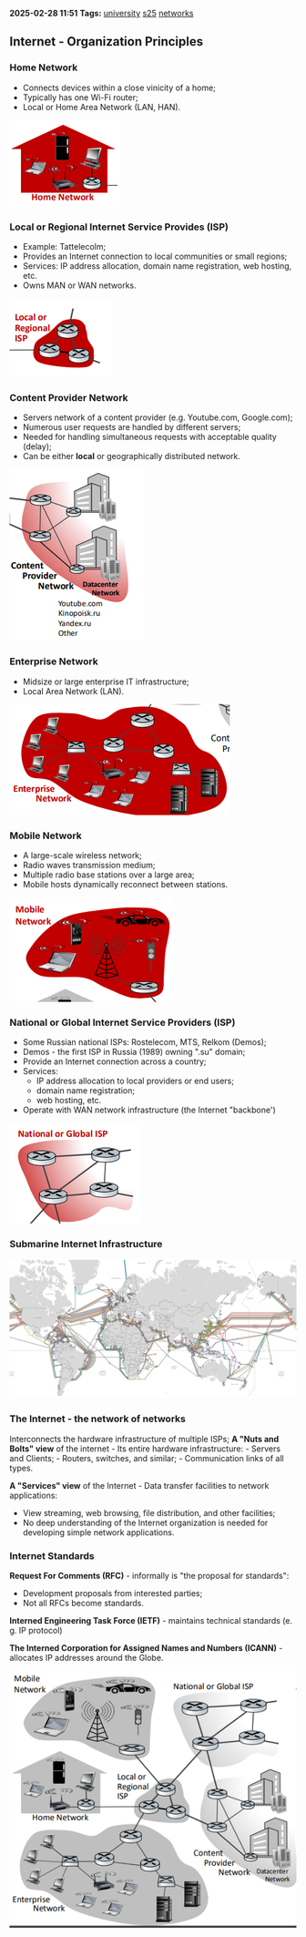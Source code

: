 **2025-02-28 11:51**
**Tags:** [university](../3%20-%20indexes/university.md) [s25](../3%20-%20indexes/s25.md) [networks](../2%20-%20tags/networks.md)

## Internet - Organization Principles
### Home Network

- Connects devices within a close vinicity of a home;
- Typically has one Wi-Fi router;
- Local or Home Area Network (LAN, HAN).

![](../attachments/Pasted%20image%2020250228115401.png)

### Local or Regional Internet Service Provides (ISP)

- Example: Tattelecolm;
- Provides an Internet connection to local communities or small regions;
- Services: IP address allocation, domain name registration, web hosting, etc.
- Owns MAN or WAN networks.

![](../attachments/Pasted%20image%2020250228115553.png)

### Content Provider Network

- Servers network of a content provider (e.g. Youtube.com, Google.com);
- Numerous user requests are handled by different servers;
- Needed for handling simultaneous requests with acceptable quality (delay);
- Can be either **local** or geographically distributed network.

![](../attachments/Pasted%20image%2020250228115756.png)

### Enterprise Network

- Midsize or large enterprise IT infrastructure;
- Local Area Network (LAN).

![](../attachments/Pasted%20image%2020250228115909.png)

### Mobile Network

- A large-scale wireless network;
- Radio waves transmission medium;
- Multiple radio base stations over a large area;
- Mobile hosts dynamically reconnect between stations.

![](../attachments/Pasted%20image%2020250228120058.png)

### National or Global Internet Service Providers (ISP)
- Some Russian national ISPs: Rostelecom, MTS, Relkom (Demos);
- Demos - the first ISP in Russia (1989) owning ".su" domain;
- Provide an Internet connection across a country;
- Services:
	- IP address allocation to local providers or end users;
	- domain name registration;
	- web hosting, etc.
- Operate with WAN network infrastructure (the Internet "backbone')

![](../attachments/Pasted%20image%2020250228120453.png)

### Submarine Internet Infrastructure

![](../attachments/Pasted%20image%2020250228120531.png)

### The Internet - the network of networks
Interconnects the hardware infrastructure of multiple ISPs;
**A "Nuts and Bolts" view** of the internet - Its entire hardware infrastructure:
	- Servers and Clients;
	- Routers, switches, and similar;
	- Communication links of all types.

**A "Services" view** of the Internet - Data transfer facilities to network applications:
- View streaming, web browsing, file distribution, and other facilities;
- No deep understanding of the Internet organization is needed for developing simple network applications.

### Internet Standards
**Request For Comments (RFC)** - informally is "the proposal for standards":
- Development proposals from interested parties;
- Not all RFCs become standards.

**Interned Engineering Task Force (IETF)** - maintains technical standards (e. g. IP protocol)

**The Interned Corporation for Assigned Names and Numbers (ICANN)** - allocates IP addresses around the Globe.

![](../attachments/Pasted%20image%2020250228121206.png)
